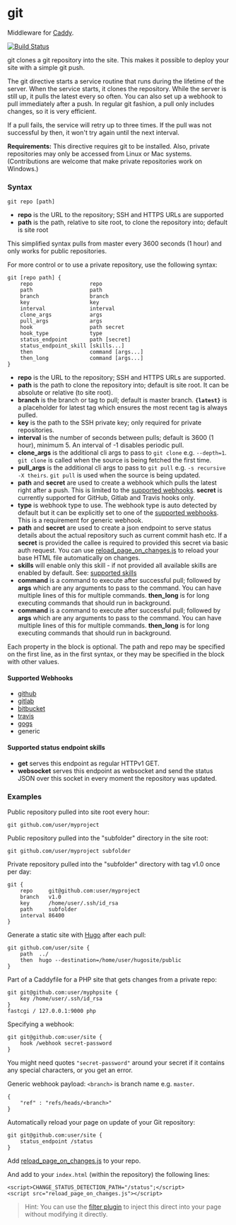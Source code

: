 # git

Middleware for [Caddy](https://caddyserver.com).

[![Build Status](https://travis-ci.org/abiosoft/caddy-git.svg?branch=master)](https://travis-ci.org/abiosoft/caddy-git)

git clones a git repository into the site. This makes it possible to deploy your site with a simple git push.

The git directive starts a service routine that runs during the lifetime of the server. When the service starts, it clones the repository. While the server is still up, it pulls the latest every so often. You can also set up a webhook to pull immediately after a push. In regular git fashion, a pull only includes changes, so it is very efficient.

If a pull fails, the service will retry up to three times. If the pull was not successful by then, it won't try again until the next interval.

**Requirements:** This directive requires git to be installed. Also, private repositories may only be accessed from Linux or Mac systems. (Contributions are welcome that make private repositories work on Windows.)

### Syntax

```
git repo [path]
```
* **repo** is the URL to the repository; SSH and HTTPS URLs are supported
* **path** is the path, relative to site root, to clone the repository into; default is site root

This simplified syntax pulls from master every 3600 seconds (1 hour) and only works for public repositories.

For more control or to use a private repository, use the following syntax:

```
git [repo path] {
	repo                  repo
	path                  path
	branch                branch
	key                   key
	interval              interval
	clone_args            args
	pull_args             args
	hook                  path secret
	hook_type             type
	status_endpoint       path [secret]
	status_endpoint_skill [skills...]
	then                  command [args...]
	then_long             command [args...]
}
```
* **repo** is the URL to the repository; SSH and HTTPS URLs are supported.
* **path** is the path to clone the repository into; default is site root. It can be absolute or relative (to site root).
* **branch** is the branch or tag to pull; default is master branch. **`{latest}`** is a placeholder for latest tag which ensures the most recent tag is always pulled.
* **key** is the path to the SSH private key; only required for private repositories.
* **interval** is the number of seconds between pulls; default is 3600 (1 hour), minimum 5. An interval of -1 disables periodic pull.
* **clone_args** is the additional cli args to pass to `git clone` e.g. `--depth=1`. `git clone` is called when the source is being fetched the first time.
* **pull_args** is the additional cli args to pass to `git pull` e.g. `-s recursive -X theirs`. `git pull` is used when the source is being updated.
* **path** and **secret** are used to create a webhook which pulls the latest right after a push. This is limited to the [supported webhooks](#supported-webhooks). **secret** is currently supported for GitHub, Gitlab and Travis hooks only.
* **type** is webhook type to use. The webhook type is auto detected by default but it can be explicitly set to one of the [supported webhooks](#supported-webhooks). This is a requirement for generic webhook.
* **path** and **secret** are used to create a json endpoint to serve status details about the actual repository such as current commit hash etc. If a **secret** is provided the callee is required to provided this secret via basic auth request. You can use [reload_page_on_changes.js](assets/reload_page_on_changes.js) to reload your base HTML file automatically on changes.
* **skills** will enable only this skill - if not provided all available skills are enabled by default. See: [supported skills](#supported-status-endpoint-skills)
* **command** is a command to execute after successful pull; followed by **args** which are any arguments to pass to the command. You can have multiple lines of this for multiple commands. **then_long** is for long executing commands that should run in background.
* **command** is a command to execute after successful pull; followed by **args** which are any arguments to pass to the command. You can have multiple lines of this for multiple commands. **then_long** is for long executing commands that should run in background.

Each property in the block is optional. The path and repo may be specified on the first line, as in the first syntax, or they may be specified in the block with other values.

#### Supported Webhooks
* [github](https://github.com)
* [gitlab](https://gitlab.com)
* [bitbucket](https://bitbucket.org)
* [travis](https://travis-ci.org)
* [gogs](https://gogs.io)
* generic

#### Supported status endpoint skills
* **get** serves this endpoint as regular HTTPv1 GET.
* **websocket** serves this endpoint as websocket and send the status JSON over this socket in every moment the repository was updated.

### Examples

Public repository pulled into site root every hour:
```
git github.com/user/myproject
```

Public repository pulled into the "subfolder" directory in the site root:
```
git github.com/user/myproject subfolder
```

Private repository pulled into the "subfolder" directory with tag v1.0 once per day:
```
git {
	repo     git@github.com:user/myproject
	branch   v1.0
	key      /home/user/.ssh/id_rsa
	path     subfolder
	interval 86400
}
```

Generate a static site with [Hugo](http://gohugo.io) after each pull:
```
git github.com/user/site {
	path  ../
	then  hugo --destination=/home/user/hugosite/public
}
```

Part of a Caddyfile for a PHP site that gets changes from a private repo:
```
git git@github.com:user/myphpsite {
	key /home/user/.ssh/id_rsa
}
fastcgi / 127.0.0.1:9000 php
```

Specifying a webhook:
```
git git@github.com:user/site {
	hook /webhook secret-password
}
```

You might need quotes `"secret-password"` around your secret if it contains any special characters, or you get an error.

<a name="generic_format"></a>
Generic webhook payload: `<branch>` is branch name e.g. `master`.
```
{
	"ref" : "refs/heads/<branch>"
}
```

Automatically reload your page on update of your Git repository:
```
git git@github.com:user/site {
	status_endpoint /status
}
```

Add [reload_page_on_changes.js](assets/reload_page_on_changes.js) to your repo.

And add to your `index.html` (within the repository) the following lines:
```
<script>CHANGE_STATUS_DETECTION_PATH="/status";</script>
<script src="reload_page_on_changes.js"></script>
```

> Hint: You can use the [filter plugin](https://caddyserver.com/docs/http.filter) to inject this direct into your page without modifying it directly.
